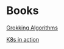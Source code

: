 # Books
[Grokking Algorithms](https://github.com/clytaemnestra/books/tree/master/grokking-algorithms) 


[K8s in action](https://github.com/clytaemnestra/books/tree/master/k8s-in-action)
